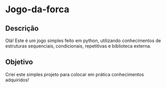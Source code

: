 # Jogo-da-forca

## Descrição
Olá! Este é um jogo simples feito em python, utilizando conhecimentos de estruturas sequenciais, condicionais, repetitivas e biblioteca externa.

## Objetivo
Criei este simples projeto para colocar em prática conhecimentos adquiridos!
 
